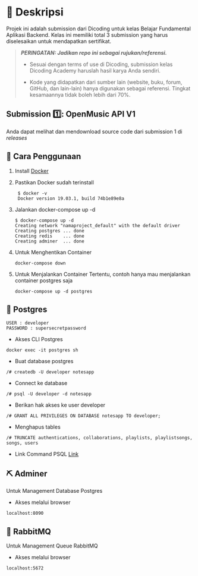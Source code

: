 # 📃 Deskripsi

Projek ini adalah submission dari Dicoding untuk kelas Belajar Fundamental Aplikasi Backend. Kelas ini memiliki total 3 submission yang harus diselesaikan untuk mendapatkan sertifikat.

> **_PERINGATAN: Jadikan repo ini sebagai rujukan/referensi._**
>
> - Sesuai dengan terms of use di Dicoding, submission kelas Dicoding Academy haruslah hasil karya Anda sendiri.
>
> - Kode yang didapatkan dari sumber lain (website, buku, forum, GitHub, dan lain-lain) hanya digunakan sebagai referensi. Tingkat kesamaannya tidak boleh lebih dari 70%.

## Submission 1️⃣: OpenMusic API V1

Anda dapat melihat dan mendownload source code dari submission 1 di _releases_

## 🏀 Cara Penggunaan

1. Install [Docker](https://docs.docker.com/get-docker/)
2. Pastikan Docker sudah terinstall

   ```console
    $ docker -v
    Docker version 19.03.1, build 74b1e89e8a
   ```

3. Jalankan docker-compose up -d

   ```console
   $ docker-compose up -d
   Creating network "namaproject_default" with the default driver
   Creating postgres ... done
   Creating redis    ... done
   Creating adminer  ... done
   ```

4. Untuk Menghentikan Container

   ```console
   docker-compose down
   ```

5. Untuk Menjalankan Container Tertentu, contoh hanya mau menjalankan container postgres saja

   ```console
   docker-compose up -d postgres
   ```

## 🐘 Postgres

```env
USER : developer
PASSWORD : supersecretpassword
```

- Akses CLI Postgres

```console
docker exec -it postgres sh
```

- Buat database postgres

```console
/# createdb -U developer notesapp
```

- Connect ke database

```console
/# psql -U developer -d notesapp
```

- Berikan hak akses ke user developer

```console
/# GRANT ALL PRIVILEGES ON DATABASE notesapp TO developer;
```

- Menghapus tables

```console
/# TRUNCATE authentications, collaborations, playlists, playlistsongs, songs, users
```

- Link Command PSQL [Link](https://www.postgresqltutorial.com/psql-commands/)

## ⛏ Adminer

Untuk Management Database Postgres

- Akses melalui browser

```console
localhost:8090
```

## 🐇 RabbitMQ

Untuk Management Queue RabbitMQ

- Akses melalui browser

```console
localhost:5672
```
